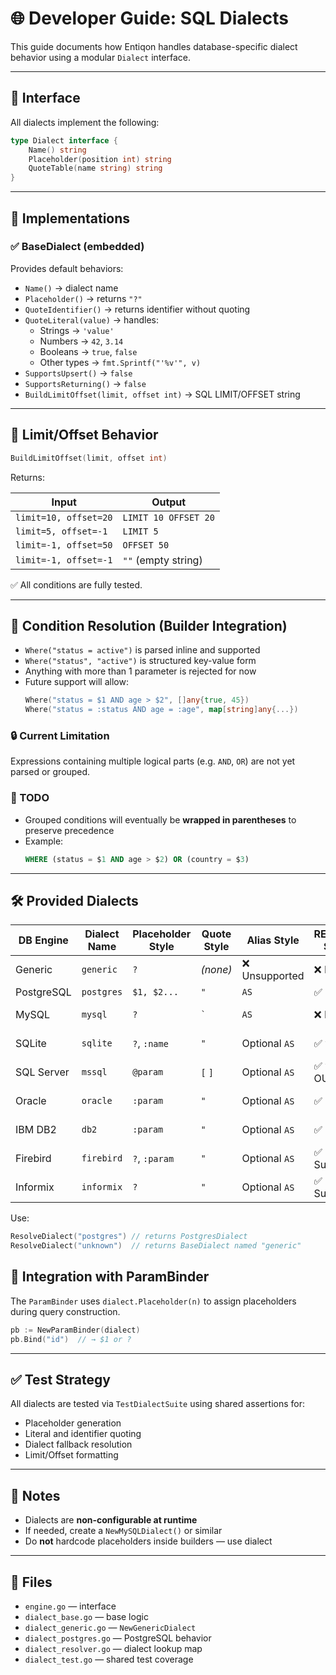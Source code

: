 # 🌐 Developer Guide: SQL Dialects

This guide documents how Entiqon handles database-specific dialect behavior using a modular `Dialect` interface.

---

## 🧩 Interface

All dialects implement the following:

```go
type Dialect interface {
	Name() string
	Placeholder(position int) string
	QuoteTable(name string) string
}
```

---

## 🧱 Implementations

### ✅ BaseDialect (embedded)

Provides default behaviors:

- `Name()` → dialect name
- `Placeholder()` → returns `"?"`
- `QuoteIdentifier()` → returns identifier without quoting
- `QuoteLiteral(value)` → handles:
  - Strings → `'value'`
  - Numbers → `42`, `3.14`
  - Booleans → `true`, `false`
  - Other types → `fmt.Sprintf("'%v'", v)`
- `SupportsUpsert()` → `false`
- `SupportsReturning()` → `false`
- `BuildLimitOffset(limit, offset int)` → SQL LIMIT/OFFSET string

---

## 🚦 Limit/Offset Behavior

```go
BuildLimitOffset(limit, offset int)
```

Returns:

| Input                  | Output               |
|------------------------|----------------------|
| `limit=10, offset=20`  | `LIMIT 10 OFFSET 20` |
| `limit=5, offset=-1`   | `LIMIT 5`            |
| `limit=-1, offset=50`  | `OFFSET 50`          |
| `limit=-1, offset=-1`  | `""` (empty string)  |

✅ All conditions are fully tested.

---

## 🧠 Condition Resolution (Builder Integration)

- `Where("status = active")` is parsed inline and supported
- `Where("status", "active")` is structured key-value form
- Anything with more than 1 parameter is rejected for now
- Future support will allow:
  ```go
  Where("status = $1 AND age > $2", []any{true, 45})
  Where("status = :status AND age = :age", map[string]any{...})
  ```

### 🔒 Current Limitation
Expressions containing multiple logical parts (e.g. `AND`, `OR`) are not yet parsed or grouped.

### 🧠 TODO
- Grouped conditions will eventually be **wrapped in parentheses** to preserve precedence
- Example:
  ```sql
  WHERE (status = $1 AND age > $2) OR (country = $3)
  ```

---


## 🛠️ Provided Dialects

| DB Engine  | Dialect Name | Placeholder Style | Quote Style | Alias Style   | RETURNING Support | UPSERT Support | Since  |
|------------|--------------|-------------------|-------------|---------------|-------------------|----------------|--------|
| Generic    | `generic`    | `?`               | *(none)*    | ❌ Unsupported | ❌ None            | ❌ None         | v1.4.0 |
| PostgreSQL | `postgres`   | `$1, $2...`       | `"`         | `AS`          | ✅ Full            | ✅ Full         | v1.4.0 |
| MySQL      | `mysql`      | `?`               | `` ` ``     | `AS`          | ❌ None            | 🚫 Limited     | v1.4.0 |
| SQLite     | `sqlite`     | `?`, `:name`      | `"`         | Optional `AS` | ✅ v3.35+          | ✅ v3.24+       | v1.5.0 |
| SQL Server | `mssql`      | `@param`          | `[` `]`     | Optional `AS` | ✅ via OUTPUT      | 🚫 via MERGE   | v1.4.0 |
| Oracle     | `oracle`     | `:param`          | `"`         | Optional `AS` | ✅ Full            | ✅ via MERGE    | v1.6.0 |
| IBM DB2    | `db2`        | `:param`          | `"`         | Optional `AS` | ✅ Partial         | ✅ via MERGE    | v1.6.0 |
| Firebird   | `firebird`   | `?`, `:param`     | `"`         | Optional `AS` | ✅ Supported       | ✅ Limited      | v1.6.0 |
| Informix   | `informix`   | `?`               | `"`         | Optional `AS` | ✅ Supported       | ❌ Not native   | v1.6.0 |

Use:

```go
ResolveDialect("postgres") // returns PostgresDialect
ResolveDialect("unknown")  // returns BaseDialect named "generic"
```

## 🔗 Integration with ParamBinder

The `ParamBinder` uses `dialect.Placeholder(n)` to assign placeholders during query construction.

```go
pb := NewParamBinder(dialect)
pb.Bind("id")  // → $1 or ?
```

---

## ✅ Test Strategy

All dialects are tested via `TestDialectSuite` using shared assertions for:

- Placeholder generation
- Literal and identifier quoting
- Dialect fallback resolution
- Limit/Offset formatting

---

## 🚧 Notes

- Dialects are **non-configurable at runtime**
- If needed, create a `NewMySQLDialect()` or similar
- Do **not** hardcode placeholders inside builders — use dialect

---

## 📁 Files

- `engine.go` — interface
- `dialect_base.go` — base logic
- `dialect_generic.go` — `NewGenericDialect`
- `dialect_postgres.go` — PostgreSQL behavior
- `dialect_resolver.go` — dialect lookup map
- `dialect_test.go` — shared test coverage
